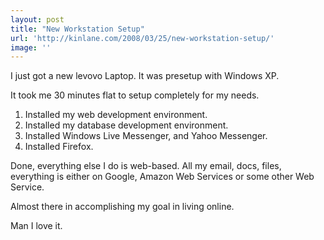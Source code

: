 ```yaml
---
layout: post
title: "New Workstation Setup"
url: 'http://kinlane.com/2008/03/25/new-workstation-setup/'
image: ''
---
```


I just got a new levovo Laptop. It was presetup with Windows XP.

It took me 30 minutes flat to setup completely for my needs.


  1. Installed my web development environment.
  2. Installed my database development environment.
  3. Installed Windows Live Messenger, and Yahoo Messenger.
  4. Installed Firefox.

Done, everything else I do is web-based. All my email, docs, files, everything is either on Google, Amazon Web Services or some other Web Service.

Almost there in accomplishing my goal in living online.

Man I love it.